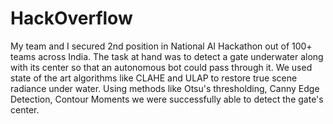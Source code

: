 # HackOverflow
My team and I secured 2nd position in National AI Hackathon out of 100+ teams across India.
The task at hand was to detect a gate underwater along with its center so that an autonomous bot could pass through it.
We used state of the art algorithms like CLAHE and ULAP to restore true scene radiance under water. Using methods like Otsu's thresholding, Canny Edge Detection, Contour Moments we were successfully able to detect the gate's center.
